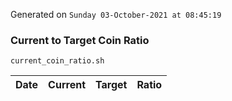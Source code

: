 Generated on `Sunday 03-October-2021 at 08:45:19`

### Current to Target Coin Ratio
`current_coin_ratio.sh`

Date|Current|Target|Ratio
---|---|---|---

